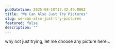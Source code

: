 ```yaml
---
pubDatetime: 2025-08-18T17:42:49.000Z
title: "We Can Also Just Try Pictures"
slug: we-can-also-just-try-pictures
featured: false
description: ""
---
```


why not just trying, let me choose any picture here...